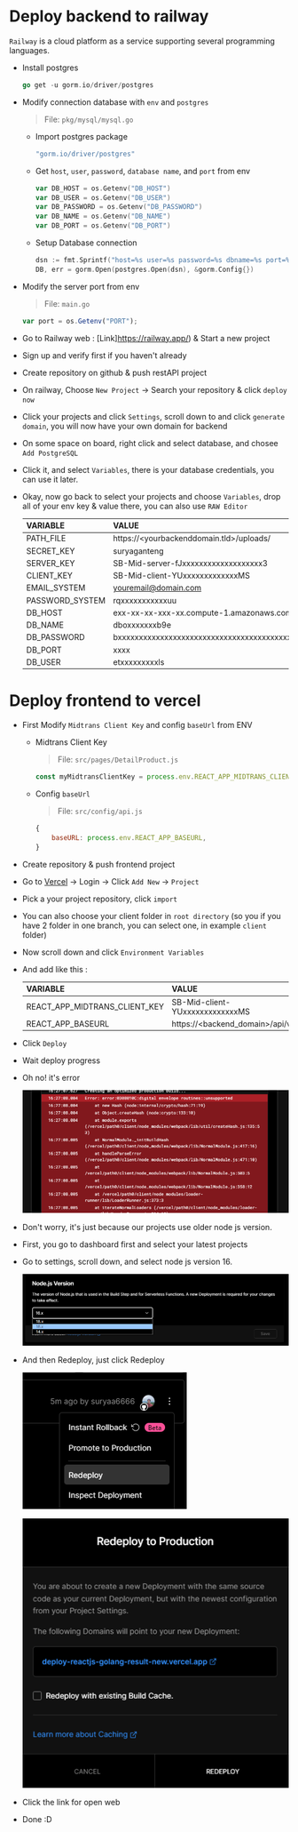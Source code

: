 # Deploy backend to railway

`Railway` is a cloud platform as a service supporting several programming languages.

- Install postgres

  ```go
  go get -u gorm.io/driver/postgres
  ```

- Modify connection database with `env` and `postgres`

  > File: `pkg/mysql/mysql.go`

  - Import postgres package

    ```go
    "gorm.io/driver/postgres"
    ```

  - Get `host`, `user`, `password`, `database name`, and `port` from env

    ```go
    var DB_HOST = os.Getenv("DB_HOST")
    var DB_USER = os.Getenv("DB_USER")
    var DB_PASSWORD = os.Getenv("DB_PASSWORD")
    var DB_NAME = os.Getenv("DB_NAME")
    var DB_PORT = os.Getenv("DB_PORT")
    ```

  - Setup Database connection

    ```go
    dsn := fmt.Sprintf("host=%s user=%s password=%s dbname=%s port=%s", DB_HOST, DB_USER, DB_PASSWORD, DB_NAME, DB_PORT)
    DB, err = gorm.Open(postgres.Open(dsn), &gorm.Config{})
    ```

* Modify the server port from env

  > File: `main.go`

  ```javascript
  var port = os.Getenv("PORT");
  ```

* Go to Railway web : [Link]https://railway.app/) & Start a new project

* Sign up and verify first if you haven't already

* Create repository on github & push restAPI project

* On railway, Choose `New Project` → Search your repository & click `deploy now`

* Click your projects and click `Settings`, scroll down to and click `generate domain`, you will now have your own domain for backend

* On some space on board, right click and select database, and chosee `Add PostgreSQL`

* Click it, and select `Variables`, there is your database credentials, you can use it later.

* Okay, now go back to select your projects and choose `Variables`, drop all of your env key & value there, you can also use `RAW Editor`

  | VARIABLE        | VALUE                                                            |
  | --------------- | ---------------------------------------------------------------- |
  | PATH_FILE       | https://<yourbackenddomain.tld>/uploads/                         |
  | SECRET_KEY      | suryaganteng                                                     |
  | SERVER_KEY      | SB-Mid-server-fJxxxxxxxxxxxxxxxxxxx3                             |
  | CLIENT_KEY      | SB-Mid-client-YUxxxxxxxxxxxxxMS                                  |
  | EMAIL_SYSTEM    | youremail@domain.com                                             |
  | PASSWORD_SYSTEM | rqxxxxxxxxxxxuu                                                  |
  | DB_HOST         | exx-xx-xx-xxx-xx.compute-1.amazonaws.com                         |
  | DB_NAME         | dboxxxxxxxb9e                                                    |
  | DB_PASSWORD     | bxxxxxxxxxxxxxxxxxxxxxxxxxxxxxxxxxxxxxxxxxxxxxxxxxxxxxxxxxxxxxxc |
  | DB_PORT         | xxxx                                                             |
  | DB_USER         | etxxxxxxxxxls                                                    |

# Deploy frontend to vercel

- First Modify `Midtrans Client Key` and config `baseUrl` from ENV

  - Midtrans Client Key

    > File: `src/pages/DetailProduct.js`

    ```javascript
    const myMidtransClientKey = process.env.REACT_APP_MIDTRANS_CLIENT_KEY;
    ```

  - Config `baseUrl`

    > File: `src/config/api.js`

    ```javascript
    {
        baseURL: process.env.REACT_APP_BASEURL,
    }
    ```

- Create repository & push frontend project

- Go to [Vercel](http://vercel.com) → Login → Click `Add New` -> `Project`

* Pick a your project repository, click `import`

* You can also choose your client folder in `root directory` (so you if you have 2 folder in one branch, you can select one, in example `client` folder)

* Now scroll down and click `Environment Variables`

* And add like this : 

  | VARIABLE                      | VALUE                            |
  | ----------------------------- | -------------------------------- |
  | REACT_APP_MIDTRANS_CLIENT_KEY | SB-Mid-client-YUxxxxxxxxxxxxxMS  |
  | REACT_APP_BASEURL             | https://<backend_domain>/api/v1/ |

- Click `Deploy`

- Wait deploy progress

- Oh no! it's error

  ![image](./error.png)

- Don't worry, it's just because our projects use older node js version.

- First, you go to dashboard first and select your latest projects

- Go to settings, scroll down, and select node js version 16.

  ![image](./nodejs16.png)

- And then Redeploy, just click Redeploy

  ![image](./redeploy.png)

  ![image](./redeploy2.png)

- Click the link for open web

- Done :D
